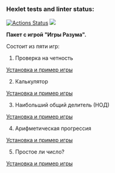 ### Hexlet tests and linter status:
[![Actions Status](https://github.com/Vlad-i-mir70/python-project-49/workflows/hexlet-check/badge.svg)](https://github.com/Vlad-i-mir70/python-project-49/actions)
<a href="https://codeclimate.com/github/Vlad-i-mir70/python-project-49/maintainability"><img src="https://api.codeclimate.com/v1/badges/4beb700ac7eb4b5276a3/maintainability" /></a>

**Пакет с игрой  "Игры Разума".**

Состоит из пяти игр:

1. Проверка на четность

[Установка и пример игры](https://asciinema.org/connect/c2632bd1-75f7-4c38-86a4-2f504d480fb4)


2. Калькулятор

[Установка и пример игры](https://asciinema.org/a/oU86oxwsoDE3RdA5LsRWaCYId)

3. Наибольший общий делитель (НОД)

[Установка и пример игры](https://asciinema.org/a/lm8qZNIo2KNJKMzUX2pIJUbNx)

4. Арифметическая прогрессия

[Установка и пример игры](https://asciinema.org/a/dbOGsNdaL2SaeFOK8cEHX4I2j)

5. Простое ли число?

[Установка и пример игры](https://asciinema.org/a/NY5iiPpQoU2MBjvcbOn0KhpTT)
